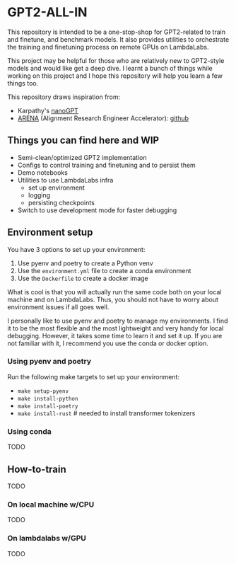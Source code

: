 # GPT2-ALL-IN

This repository is intended to be a one-stop-shop for GPT2-related to train and finetune, and benchmark models. It also provides utilities to orchestrate the training and finetuning process on remote GPUs on LambdaLabs.

This project may be helpful for those who are relatively new to GPT2-style models and would like get a deep dive. I learnt a bunch of things while working on this project and I hope this repository will help you learn a few things too.

This repository draws inspiration from:
- Karpathy's [nanoGPT](https://github.com/karpathy/nanoGPT)
- [ARENA](https://www.arena.education/) (Alignment Research Engineer Accelerator): [github](https://github.com/callummcdougall/ARENA_2.0)

## Things you can find here and WIP

- Semi-clean/optimized GPT2 implementation
- Configs to control training and finetuning and to persist them
- Demo notebooks
- Utilities to use LambdaLabs infra
    - set up environment
    - logging
    - persisting checkpoints
- Switch to use development mode for faster debugging

## Environment setup
You have 3 options to set up your environment:
1. Use pyenv and poetry to create a Python venv
1. Use the `environment.yml` file to create a conda environment
1. Use the `Dockerfile` to create a docker image

What is cool is that you will actually run the same code both on your local machine and on LambdaLabs. Thus, you should not have to worry about environment issues if all goes well.

I personally like to use pyenv and poetry to manage my environments. I find it to be the most flexible and the most lightweight and very handy for local debugging. However, it takes some time to learn it and set it up. If you are not familiar with it, I recommend you use the conda or docker option.

### Using pyenv and poetry
Run the following make targets to set up your environment:
- `make setup-pyenv`
- `make install-python`
- `make install-poetry`
- `make install-rust` # needed to install transformer tokenizers

### Using conda
TODO

## How-to-train
TODO

### On local machine w/CPU
TODO

### On lambdalabs w/GPU
TODO